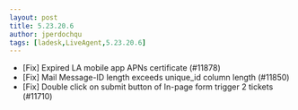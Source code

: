 ```yaml
---
layout: post
title: 5.23.20.6
author: jperdochqu
tags: [ladesk,LiveAgent,5.23.20.6]
---
```


- [Fix] Expired LA mobile app APNs certificate (#11878)
- [Fix] Mail Message-ID length exceeds unique_id column length (#11850)
- [Fix] Double click on submit button of In-page form trigger 2 tickets (#11710)
